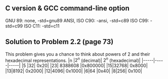 ## C version & GCC command-line option

GNU 89:  none, -std=gnu89
ANSI, ISO C90: -ansi, -std=c89
ISO C99: -std=c99
ISO C11: -std=c11

## Solution to Problem 2.2 (page 73)
This problem gives you a chance to think about powers of 2 and their hexadecimal
representations.
|n |$2^n$ (decimal)| $2^n$ (hexadecimal)|
|-----|-----|-----|
|5 |32| 0x20|
|23| 8388608 |0x800000|
|15|32768| 0x8000|
|13|8192| 0x2000|
|12|4096| 0x1000|
|6|64 |0x40|
|8|256| 0x100|

